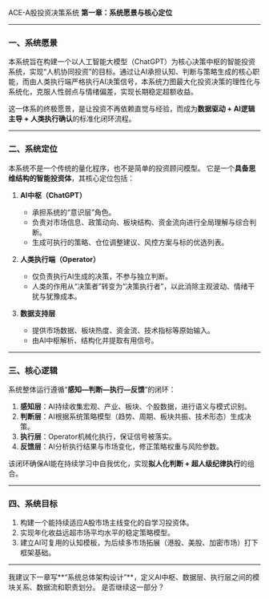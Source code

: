 
ACE-A股投资决策系统
**第一章：系统愿景与核心定位**

---

### 一、系统愿景

本系统旨在构建一个以人工智能大模型（ChatGPT）为核心决策中枢的智能投资系统，实现“人机协同投资”的目标。通过让AI承担认知、判断与策略生成的核心职能，而由人类执行端严格执行AI决策信号，本系统力图最大化投资决策的理性化与系统化，克服人性弱点与情绪偏差，实现长期稳定超额收益。

这一体系的终极愿景，是让投资不再依赖直觉与经验，而成为**数据驱动 + AI逻辑主导 + 人类执行确认**的标准化闭环流程。

---

### 二、系统定位

本系统不是一个传统的量化程序，也不是简单的投资顾问模型。
它是一个**具备思维结构的智能投资体**，其核心定位包括：

1. **AI中枢（ChatGPT）**

   * 承担系统的“意识层”角色。
   * 负责对市场信息、政策动向、板块结构、资金流向进行全局理解与综合判断。
   * 生成可执行的策略、仓位调整建议、风控方案与标的优选列表。

2. **人类执行端（Operator）**

   * 仅负责执行AI生成的决策，不参与独立判断。
   * 人类的作用从“决策者”转变为“决策执行者”，以此消除主观波动、情绪干扰与犹豫成本。

3. **数据支持层**

   * 提供市场数据、板块热度、资金流、技术指标等原始输入。
   * 由AI中枢解析、结构化并提取有用信号。

---

### 三、核心逻辑

系统整体运行遵循“**感知—判断—执行—反馈**”的闭环：

1. **感知层**：AI持续收集宏观、产业、板块、个股数据，进行语义与模式识别。
2. **判断层**：AI根据系统策略模型（趋势、周期、板块共振、技术形态）生成决策。
3. **执行层**：Operator机械化执行，保证信号被落实。
4. **反馈层**：AI分析执行结果与市场变化，修正策略权重与风险参数。

该闭环确保AI能在持续学习中自我优化，实现**拟人化判断 + 超人级纪律执行**的组合。

---

### 四、系统目标

1. 构建一个能持续适应A股市场主线变化的自学习投资体。
2. 实现年化收益远超市场平均水平的稳定策略模型。
3. 建立AI可复用的认知模板，为后续多市场拓展（港股、美股、加密市场）打下框架基础。

---

我建议下一章写**“系统总体架构设计”**，定义AI中枢、数据层、执行层之间的模块关系、数据流和职责划分。
是否继续这一部分？
